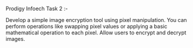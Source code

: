 Prodigy Infoech Task 2 :-

Develop a simple image encryption tool using pixel manipulation. You can perform operations like swapping pixel values or applying a basic mathematical operation to each pixel. Allow users to encrypt and decrypt images.

